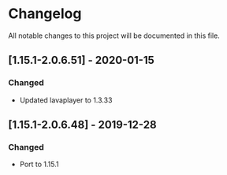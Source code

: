 # Changelog
All notable changes to this project will be documented in this file.

## [1.15.1-2.0.6.51] - 2020-01-15
### Changed
 - Updated lavaplayer to 1.3.33

## [1.15.1-2.0.6.48] - 2019-12-28
### Changed
 - Port to 1.15.1